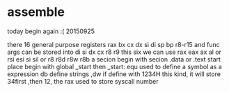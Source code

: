 # assemble
today begin again :( 20150925

there 16 general purpose registers  rax bx cx dx si di sp bp r8-r15
	and func args can be stored into  di si dx cx r8 r9  this six
		we can use rax eax ax al or rsi esi si sil or r8 r8d r8w r8b		    a secion begin with secion .data or .text
		start place begin with global _start  then  _start:
		equ used to define a symbol as a expression
		db define strings  ,dw if define with 1234H this kind, 
			it will store 34first ,then 12,
		the rax used to store syscall number


